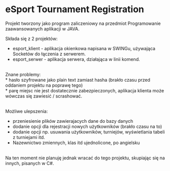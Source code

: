 # eSport Tournament Registration

Projekt tworzony jako program zaliczeniowy na przedmiot Programowanie zaawansowanych aplikacji w JAVA.  <br>

Składa się z 2 projektów:  <br>
- esport_klient - aplikacja okienkowa napisana w SWINGu, używająca Socketów do łączenia z serwerem.  <br>
- esport_serwer - aplikacja serwera, działająca w linii komend. <br>
 <br>
Znane problemy: <br>
* hasło szyfrowane jako plain text zamiast hasha (brakło czasu przed oddaniem projektu na poprawę tego) <br>
* parę miejsc nie jest dostatecznie zabezpieczonych, aplikacja klienta może wówczas się zawiesić / scrashować. <br>
<br>

Możliwe ulepszenia:
- przeniesienie plików zawierajacych dane do bazy danych <br>
- dodanie opcji dla rejestracji nowych użytkowników (brakło czasu na to) <br>
- dodanie opcji np. usuwania użytkowników, turniejów, wyświetlania tabeli z turniejami itd. <br>
- Nazewnictwo zmiennych, klas itd ujednolicone, po angielsku
<br> 
Na ten moment nie planuję jednak wracać do tego projektu, skupiając się na innych, pisanych w C#. 
